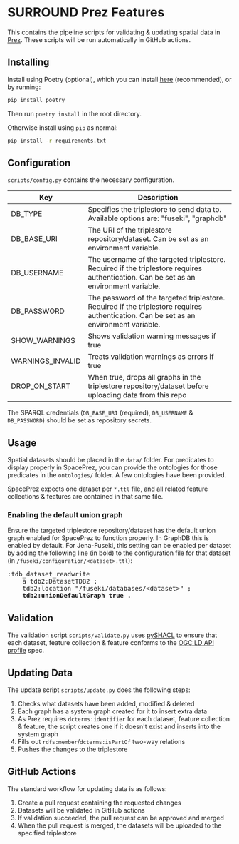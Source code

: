 # SURROUND Prez Features
This contains the pipeline scripts for validating & updating spatial data in [Prez](https://github.com/surroundaustralia/Prez). These scripts will be run automatically in GitHub actions.

## Installing
Install using Poetry (optional), which you can install [here](https://python-poetry.org/docs/#installation) (recommended), or by running:

```bash
pip install poetry 
```

Then run `poetry install` in the root directory.

Otherwise install using `pip` as normal:

```bash
pip install -r requirements.txt 
```

## Configuration
`scripts/config.py` contains the necessary configuration.

Key|Description
-|-
DB_TYPE|Specifies the triplestore to send data to. Available options are: "fuseki", "graphdb"
DB_BASE_URI|The URI of the triplestore repository/dataset. Can be set as an environment variable.
DB_USERNAME|The username of the targeted triplestore. Required if the triplestore requires authentication. Can be set as an environment variable.
DB_PASSWORD|The password of the targeted triplestore. Required if the triplestore requires authentication. Can be set as an environment variable.
SHOW_WARNINGS|Shows validation warning messages if true
WARNINGS_INVALID|Treats validation warnings as errors if true
DROP_ON_START|When true, drops all graphs in the triplestore repository/dataset before uploading data from this repo

The SPARQL credentials (`DB_BASE_URI` (required), `DB_USERNAME` & `DB_PASSWORD`) should be set as repository secrets.

## Usage
Spatial datasets should be placed in the `data/` folder. For predicates to display properly in SpacePrez, you can provide the ontologies for those predicates in the `ontologies/` folder. A few ontologies have been provided.

SpacePrez expects one dataset per `*.ttl` file, and all related feature collections & features are contained in that same file.

### Enabling the default union graph
Ensure the targeted triplestore repository/dataset has the default union graph enabled for SpacePrez to function properly. In GraphDB this is enabled by default. For Jena-Fuseki, this setting can be enabled per dataset by adding the following line (in bold) to the configuration file for that dataset (in `/fuseki/configuration/<dataset>.ttl`):

<pre>
:tdb_dataset_readwrite
    a tdb2:DatasetTDB2 ;
    tdb2:location "/fuseki/databases/&lt;dataset&gt;" ;
    <b>tdb2:unionDefaultGraph true .</b>
</pre>

## Validation
The validation script `scripts/validate.py` uses [pySHACL](https://github.com/RDFLib/pySHACL) to ensure that each dataset, feature collection & feature conforms to the [OGC LD API profile](https://github.com/surroundaustralia/ogcldapi-profile) spec.

## Updating Data
The update script `scripts/update.py` does the following steps:

1. Checks what datasets have been added, modified & deleted
2. Each graph has a system graph created for it to insert extra data
3. As Prez requires `dcterms:identifier` for each dataset, feature collection & feature, the script creates one if it doesn't exist and inserts into the system graph
4. Fills out `rdfs:member`/`dcterms:isPartOf` two-way relations
5. Pushes the changes to the triplestore

## GitHub Actions
The standard workflow for updating data is as follows:

1. Create a pull request containing the requested changes
2. Datasets will be validated in GitHub actions
3. If validation succeeded, the pull request can be approved and merged
4. When the pull request is merged, the datasets will be uploaded to the specified triplestore
